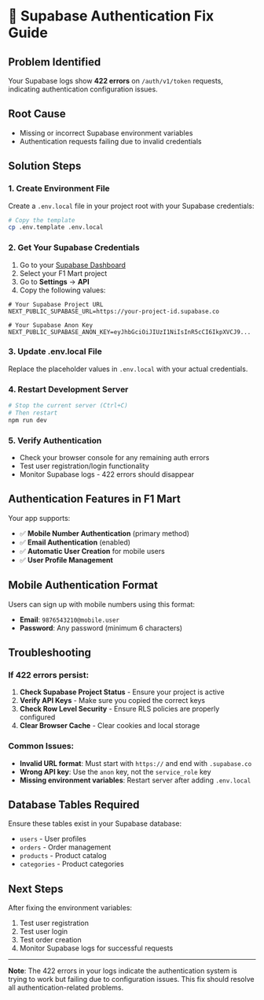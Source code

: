 # 🔧 Supabase Authentication Fix Guide

## Problem Identified
Your Supabase logs show **422 errors** on `/auth/v1/token` requests, indicating authentication configuration issues.

## Root Cause
- Missing or incorrect Supabase environment variables
- Authentication requests failing due to invalid credentials

## Solution Steps

### 1. Create Environment File
Create a `.env.local` file in your project root with your Supabase credentials:

```bash
# Copy the template
cp .env.template .env.local
```

### 2. Get Your Supabase Credentials
1. Go to your [Supabase Dashboard](https://app.supabase.com)
2. Select your F1 Mart project
3. Go to **Settings** → **API**
4. Copy the following values:

```env
# Your Supabase Project URL
NEXT_PUBLIC_SUPABASE_URL=https://your-project-id.supabase.co

# Your Supabase Anon Key  
NEXT_PUBLIC_SUPABASE_ANON_KEY=eyJhbGciOiJIUzI1NiIsInR5cCI6IkpXVCJ9...
```

### 3. Update .env.local File
Replace the placeholder values in `.env.local` with your actual credentials.

### 4. Restart Development Server
```bash
# Stop the current server (Ctrl+C)
# Then restart
npm run dev
```

### 5. Verify Authentication
- Check your browser console for any remaining auth errors
- Test user registration/login functionality
- Monitor Supabase logs - 422 errors should disappear

## Authentication Features in F1 Mart

Your app supports:
- ✅ **Mobile Number Authentication** (primary method)
- ✅ **Email Authentication** (enabled)
- ✅ **Automatic User Creation** for mobile users
- ✅ **User Profile Management**

## Mobile Authentication Format
Users can sign up with mobile numbers using this format:
- **Email**: `9876543210@mobile.user`
- **Password**: Any password (minimum 6 characters)

## Troubleshooting

### If 422 errors persist:
1. **Check Supabase Project Status** - Ensure your project is active
2. **Verify API Keys** - Make sure you copied the correct keys
3. **Check Row Level Security** - Ensure RLS policies are properly configured
4. **Clear Browser Cache** - Clear cookies and local storage

### Common Issues:
- **Invalid URL format**: Must start with `https://` and end with `.supabase.co`
- **Wrong API key**: Use the `anon` key, not the `service_role` key
- **Missing environment variables**: Restart server after adding `.env.local`

## Database Tables Required
Ensure these tables exist in your Supabase database:
- `users` - User profiles
- `orders` - Order management
- `products` - Product catalog
- `categories` - Product categories

## Next Steps
After fixing the environment variables:
1. Test user registration
2. Test user login
3. Test order creation
4. Monitor Supabase logs for successful requests

---
**Note**: The 422 errors in your logs indicate the authentication system is trying to work but failing due to configuration issues. This fix should resolve all authentication-related problems.
